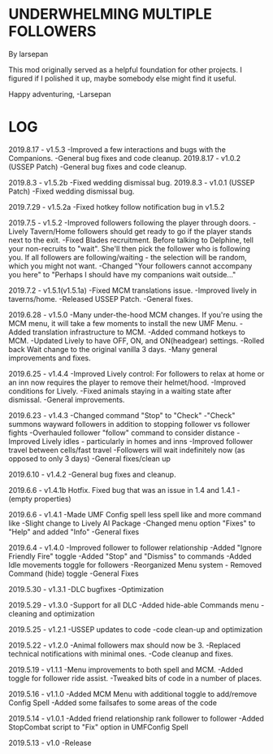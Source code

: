 
UNDERWHELMING MULTIPLE FOLLOWERS
===============
By larsepan


This mod originally served as a helpful foundation for
other projects.  I figured if I polished it up, 
maybe somebody else might find it useful.

Happy adventuring,
-Larsepan


LOG
===============
2019.8.17 - v1.5.3
-Improved a few interactions and bugs with the Companions.
-General bug fixes and code cleanup.
2019.8.17 - v1.0.2 (USSEP Patch)
-General bug fixes and code cleanup.

2019.8.3 - v1.5.2b
-Fixed wedding dismissal bug.
2019.8.3 - v1.0.1 (USSEP Patch)
-Fixed wedding dismissal bug.

2019.7.29 - v1.5.2a
-Fixed hotkey follow notification bug in v1.5.2

2019.7.5 - v1.5.2
-Improved followers following the player through doors.
-Lively Tavern/Home followers should get ready to go if the player stands next to the exit.
-Fixed Blades recruitment. Before talking to Delphine, tell your non-recruits to "wait".  She'll then pick the follower who is following you.  If all followers are following/waiting - the selection will be random, which you might not want.
-Changed "Your followers cannot accompany you here" to "Perhaps I should have my companions wait outside..."

2019.7.2 - v1.5.1(v1.5.1a)
-Fixed MCM translations issue.
-Improved lively in taverns/home.
-Released USSEP Patch.
-General fixes.

2019.6.28 - v1.5.0
-Many under-the-hood MCM changes. If you're using the MCM menu, it will take a few moments to install the new UMF Menu.
-Added translation infrastructure to MCM.
-Added command hotkeys to MCM.
-Updated Lively to have OFF, ON, and ON(headgear) settings.
-Rolled back Wait change to the original vanilla 3 days.
-Many general improvements and fixes.

2019.6.25 - v1.4.4
-Improved Lively control: For followers to relax at home or an inn now requires the player to remove their helmet/hood.
-Improved conditions for Lively.
-Fixed animals staying in a waiting state after dismissal.
-General improvements.

2019.6.23 - v1.4.3
-Changed command "Stop" to "Check"
-"Check" summons wayward followers in addition to stopping follower vs follower fights
-Overhauled follower "follow" command to consider distance
-Improved Lively idles - particularly in homes and inns
-Improved follower travel between cells/fast travel
-Followers will wait indefinitely now (as opposed to only 3 days)
-General fixes/clean up

2019.6.10 - v1.4.2
-General bug fixes and cleanup.

2019.6.6 - v1.4.1b
Hotfix. Fixed bug that was an issue in 1.4 and 1.4.1 - (empty properties)

2019.6.6 - v1.4.1
-Made UMF Config spell less spell like and more command like
-Slight change to Lively AI Package
-Changed menu option "Fixes" to "Help" and added "Info"
-General fixes

2019.6.4 - v1.4.0
-Improved follower to follower relationship
-Added "Ignore Friendly Fire" toggle
-Added "Stop" and "Dismiss" to commands
-Added Idle movements toggle for followers
-Reorganized Menu system - Removed Command (hide) toggle
-General Fixes

2019.5.30 - v1.3.1
-DLC bugfixes
-Optimization

2019.5.29 - v1.3.0
-Support for all DLC
-Added hide-able Commands menu
-cleaning and optimization

2019.5.25 - v1.2.1
-USSEP updates to code
-code clean-up and optimization

2019.5.22 - v1.2.0
-Animal followers max should now be 3.
-Replaced technical notifications with minimal ones.
-Code cleanup and fixes.

2019.5.19 - v1.1.1
-Menu improvements to both spell and MCM.
-Added toggle for follower ride assist.
-Tweaked bits of code in a number of places.

2019.5.16 - v1.1.0
-Added MCM Menu with additional toggle to add/remove Config Spell
-Added some failsafes to some areas of the code

2019.5.14 - v1.0.1
-Added friend relationship rank follower to follower
-Added StopCombat script to "Fix" option in UMFConfig Spell

2019.5.13 - v1.0
-Release
